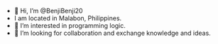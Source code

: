 - 👋 Hi, I’m @BenjiBenji20
- I am located in Malabon, Philippines.
- 👀 I’m interested in programming logic.
- 💞️ I’m looking for collaboration and exchange knowledge and ideas.

<!---
BenjiBenji20/BenjiBenji20 is a ✨ special ✨ repository because its `README.md` (this file) appears on your GitHub profile.
You can click the Preview link to take a look at your changes.
--->

